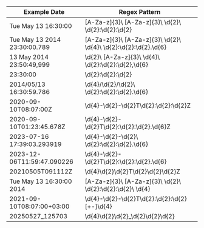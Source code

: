 | Example Date | Regex Pattern |
| --- | --- |
| Tue May 13 16:30:00 | [A-Za-z]{3}\ [A-Za-z]{3}\ \d{2}\ \d{2}:\d{2}:\d{2} |
| Tue May 13 2014 23:30:00.789 | [A-Za-z]{3}\ [A-Za-z]{3}\ \d{2}\ \d{4}\ \d{2}:\d{2}:\d{2}\.\d{6} |
| 13 May 2014 23:50:49,999 | \d{2}\ [A-Za-z]{3}\ \d{4}\ \d{2}:\d{2}:\d{2},\d{6} |
| 23:30:00 | \d{2}:\d{2}:\d{2} |
| 2014/05/13 16:30:59.786 | \d{4}/\d{2}/\d{2}\ \d{2}:\d{2}:\d{2}\.\d{6} |
| 2020-09-10T08:07:00Z | \d{4}\-\d{2}\-\d{2}T\d{2}:\d{2}:\d{2}Z |
| 2020-09-10T01:23:45.678Z | \d{4}\-\d{2}\-\d{2}T\d{2}:\d{2}:\d{2}\.\d{6}Z |
| 2023-07-16 17:39:03.293919 | \d{4}\-\d{2}\-\d{2}\ \d{2}:\d{2}:\d{2}\.\d{6} |
| 2023-12-06T11:59:47.090226 | \d{4}\-\d{2}\-\d{2}T\d{2}:\d{2}:\d{2}\.\d{6} |
| 20210505T091112Z | \d{4}\d{2}\d{2}T\d{2}\d{2}\d{2}Z |
| Tue May 13 16:30:00 2014 | [A-Za-z]{3}\ [A-Za-z]{3}\ \d{2}\ \d{2}:\d{2}:\d{2}\ \d{4} |
| 2021-09-10T08:07:00+03:00 | \d{4}\-\d{2}\-\d{2}T\d{2}:\d{2}:\d{2}[+\-]\d{4} |
| 20250527_125703 | \d{4}\d{2}\d{2}_\d{2}\d{2}\d{2} |
